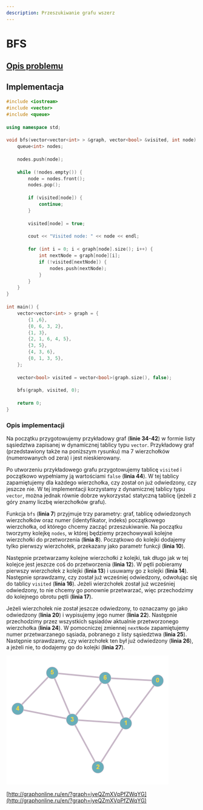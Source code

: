 ```yaml
---
description: Przeszukiwanie grafu wszerz
---
```


# BFS

## [Opis problemu](../../../../algorithms/graphs/bfs.md)


## Implementacja

```cpp linenums="1"
#include <iostream>
#include <vector>
#include <queue>

using namespace std;

void bfs(vector<vector<int> > &graph, vector<bool> &visited, int node) {
    queue<int> nodes;

    nodes.push(node);

    while (!nodes.empty()) {
        node = nodes.front();
        nodes.pop();
        
        if (visited[node]) {
            continue;
        }

        visited[node] = true;
        
        cout << "Visited node: " << node << endl;

        for (int i = 0; i < graph[node].size(); i++) {
            int nextNode = graph[node][i];
            if (!visited[nextNode]) {
                nodes.push(nextNode);
            }
        }
    }
}

int main() {
    vector<vector<int> > graph = {
		{1 ,6}, 
		{0, 6, 3, 2},
		{1, 3},
		{2, 1, 6, 4, 5},
		{3, 5},
		{4, 3, 6},
		{0, 1, 3, 5},
	};

    vector<bool> visited = vector<bool>(graph.size(), false);

    bfs(graph, visited, 0);

    return 0;
}
```


### Opis implementacji

Na początku przygotowujemy przykładowy graf (**linie 34-42**) w formie listy sąsiedztwa zapisanej w dynamicznej tablicy typu `vector`. Przykładowy graf (przedstawiony także na poniższym rysunku) ma 7 wierzchołków (numerowanych od zera) i jest nieskierowany.

Po utworzeniu przykładowego grafu przygotowujemy tablicę `visited` i początkowo wypełniamy ją wartościami `false` (**linia 44**). W tej tablicy zapamiętujemy dla każdego wierzchołka, czy został on już odwiedzony, czy jeszcze nie. W tej implementacji korzystamy z dynamicznej tablicy typu `vector`, można jednak równie dobrze wykorzystać statyczną tablicę (jeżeli z góry znamy liczbę wierzchołków grafu).

Funkcja `bfs` (**linia 7**) przyjmuje trzy parametry: graf, tablicę odwiedzonych wierzchołków oraz numer (identyfikator, indeks) początkowego wierzchołka, od którego chcemy zacząć przeszukiwanie. Na początku tworzymy kolejkę `nodes`, w której będziemy przechowywali kolejne wierzchołki do przetworzenia (**linia 8**). Początkowo do kolejki dodajemy tylko pierwszy wierzchołek, przekazany jako parametr funkcji (**linia 10**).

Następnie przetwarzamy kolejne wierzchołki z kolejki, tak długo jak w tej kolejce jest jeszcze coś do przetworzenia (**linia 12**). W pętli pobieramy pierwszy wierzchołek z kolejki (**linia 13**) i usuwamy go z kolejki (**linia 14**). Następnie sprawdzamy, czy został już wcześniej odwiedzony, odwołując się do tablicy `visited` (**linia 16**). Jeżeli wierzchołek został już wcześniej odwiedzony, to nie chcemy go ponownie przetwarzać, więc przechodzimy do kolejnego obrotu pętli (**linia 17**).

Jeżeli wierzchołek nie został jeszcze odwiedzony, to oznaczamy go jako odwiedzony (**linia 20**) i wypisujemy jego numer (**linia 22**). Następnie przechodzimy przez wszystkich sąsiadów aktualnie przetworzonego wierzchołka (**linia 24**). W pomocniczej zmiennej `nextNode` zapamiętujemy numer przetwarzanego sąsiada, pobranego z listy sąsiedztwa (**linia 25**). Następnie sprawdzamy, czy wierzchołek ten był już odwiedzony (**linia 26**), a jeżeli nie, to dodajemy go do kolejki (**linia 27**).

![Przykładowy graf wykorzystany w implementacji](../../../../assets/example_graph.png)

[http://graphonline.ru/en/?graph=iyeQZmXVpPfZWqYG](http://graphonline.ru/en/?graph=iyeQZmXVpPfZWqYG)
